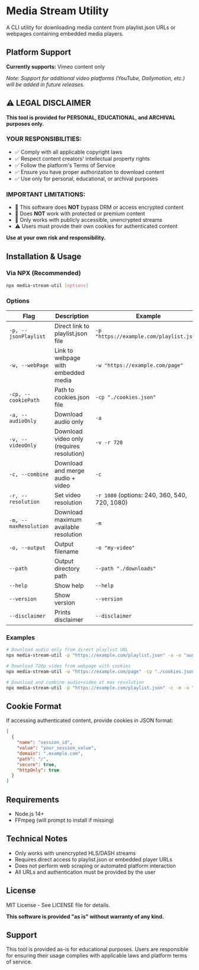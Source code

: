# Media Stream Utility

A CLI utility for downloading media content from playlist.json URLs or webpages containing embedded media players.

## Platform Support

**Currently supports:** Vimeo content only

_Note: Support for additional video platforms (YouTube, Dailymotion, etc.) will be added in future releases._

## ⚠️ LEGAL DISCLAIMER

**This tool is provided for PERSONAL, EDUCATIONAL, and ARCHIVAL purposes only.**

### YOUR RESPONSIBILITIES:

- ✅ Comply with all applicable copyright laws
- ✅ Respect content creators' intellectual property rights
- ✅ Follow the platform's Terms of Service
- ✅ Ensure you have proper authorization to download content
- ✅ Use only for personal, educational, or archival purposes

### IMPORTANT LIMITATIONS:

- 🚫 This software does **NOT** bypass DRM or access encrypted content
- 🚫 Does **NOT** work with protected or premium content
- 🚫 Only works with publicly accessible, unencrypted streams
- ⚠️ Users must provide their own cookies for authenticated content

**Use at your own risk and responsibility.**

## Installation & Usage

### Via NPX (Recommended)

```bash
npx media-stream-util [options]
```

### Options

| Flag                  | Description                               | Example                                       |
| --------------------- | ----------------------------------------- | --------------------------------------------- |
| `-p, --jsonPlaylist`  | Direct link to playlist.json file         | `-p "https://example.com/playlist.json"`      |
| `-w, --webPage`       | Link to webpage with embedded media       | `-w "https://example.com/page"`               |
| `-cp, --cookiePath`   | Path to cookies.json file                 | `-cp "./cookies.json"`                        |
| `-a, --audioOnly`     | Download audio only                       | `-a`                                          |
| `-v, --videoOnly`     | Download video only (requires resolution) | `-v -r 720`                                   |
| `-c, --combine`       | Download and merge audio + video          | `-c`                                          |
| `-r, --resolution`    | Set video resolution                      | `-r 1080` (options: 240, 360, 540, 720, 1080) |
| `-m, --maxResolution` | Download maximum available resolution     | `-m`                                          |
| `-o, --output`        | Output filename                           | `-o "my-video"`                               |
| `--path`              | Output directory path                     | `--path "./downloads"`                        |
| `--help`              | Show help                                 | `--help`                                      |
| `--version`           | Show version                              | `--version`                                   |
| `--disclaimer`        | Prints disclaimer                         | `--disclaimer`                                |

### Examples

```bash
# Download audio only from direct playlist URL
npx media-stream-util -p "https://example.com/playlist.json" -a -o "audio-file"

# Download 720p video from webpage with cookies
npx media-stream-util -w "https://example.com/page" -cp "./cookies.json" -v -r 720 -o "video-file"

# Download and combine audio+video at max resolution
npx media-stream-util -p "https://example.com/playlist.json" -c -m -o "combined-file"
```

## Cookie Format

If accessing authenticated content, provide cookies in JSON format:

```json
[
  {
    "name": "session_id",
    "value": "your_session_value",
    "domain": ".example.com",
    "path": "/",
    "secure": true,
    "httpOnly": true
  }
]
```

## Requirements

- Node.js 14+
- FFmpeg (will prompt to install if missing)

## Technical Notes

- Only works with unencrypted HLS/DASH streams
- Requires direct access to playlist.json or embedded player URLs
- Does not perform web scraping or automated platform interaction
- All URLs and authentication must be provided by the user

## License

MIT License - See LICENSE file for details.

**This software is provided "as is" without warranty of any kind.**

## Support

This tool is provided as-is for educational purposes. Users are responsible for ensuring their usage complies with applicable laws and platform terms of service.

